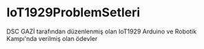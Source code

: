# IoT1929ProblemSetleri

DSC GAZİ tarafından düzenlenmiş olan IoT1929 Arduino ve Robotik Kampı'nda verilmiş olan ödevler
